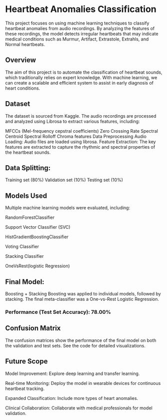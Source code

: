 # Heartbeat Anomalies Classification
This project focuses on using machine learning techniques to classify heartbeat anomalies from audio recordings. By analyzing the features of these recordings, the model detects irregular heartbeats that may indicate medical conditions such as Murmur, Artifact, Extrastole, Extrahls, and Normal heartbeats.

## Overview
The aim of this project is to automate the classification of heartbeat sounds, which traditionally relies on expert knowledge. With machine learning, we can create a scalable and efficient system to assist in early diagnosis of heart conditions.

## Dataset
The dataset is sourced from Kaggle. The audio recordings are processed and analyzed using Librosa to extract various features, including:

MFCCs (Mel-frequency cepstral coefficients)
Zero Crossing Rate
Spectral Centroid
Spectral Rolloff
Chroma features
Data Preprocessing
Audio Loading: Audio files are loaded using librosa.
Feature Extraction: The key features are extracted to capture the rhythmic and spectral properties of the heartbeat sounds.


## Data Splitting:
Training set (80%)
Validation set (10%)
Testing set (10%)

## Models Used
Multiple machine learning models were evaluated, including:

RandomForestClassifier

Support Vector Classifier (SVC)

HistGradientBoostingClassifier

Voting Classifier

Stacking Classifier 

OneVsRest(logistic Regression)

## Final Model: 
Boosting + Stacking
Boosting was applied to individual models, followed by stacking. The final meta-classifier was a One-vs-Rest Logistic Regression.

### Performance (Test Set Accuracy): 78.00%

## Confusion Matrix
The confusion matrices show the performance of the final model on both the validation and test sets. See the code for detailed visualizations.

## Future Scope
Model Improvement: Explore deep learning and transfer learning.

Real-time Monitoring: Deploy the model in wearable devices for continuous heartbeat tracking.

Expanded Classification: Include more types of heart anomalies.

Clinical Collaboration: Collaborate with medical professionals for model validation.




